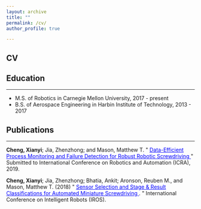 ```yaml
---
layout: archive
title: ""
permalink: /cv/
author_profile: true

---
```

CV
------
## Education
-------
* M.S. of Robotics in Carnegie Mellon University, 2017 - present
* B.S. of Aerospace Engineering in Harbin Institute of Technology, 2013 - 2017

## Publications
--------

**Cheng, Xianyi**; Jia, Zhenzhong; and Mason, Matthew T. " [<span style="color:blue; text-decoration:underline"> Data-Efficient  Process  Monitoring  and  Failure  Detection for  Robust  Robotic  Screwdriving </span>](https://captaincabbage.github.io/files/cheng_icra19.pdf) " Submitted to International Conference on Robotics and Automation (ICRA), 2019.

**Cheng, Xianyi**; Jia, Zhenzhong; Bhatia, Ankit; Aronson, Reuben M., and Mason, Matthew T. (2018) " [<span style="color:blue; text-decoration:underline"> Sensor Selection and Stage & Result Classifications for Automated Miniature Screwdriving </span>](https://captaincabbage.github.io/files/cheng_iros18.pdf). " International Conference on Intelligent Robots (IROS).
